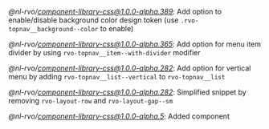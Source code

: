 *@nl-rvo/component-library-css@1.0.0-alpha.389*:
Add option to enable/disable background color design token (use `.rvo-topnav__background--color` to enable)

*@nl-rvo/component-library-css@1.0.0-alpha.365*:
Add option for menu item divider by using `rvo-topnav__item--with-divider` modifier

*@nl-rvo/component-library-css@1.0.0-alpha.282*:
Add option for vertical menu by adding `rvo-topnav__list--vertical` to `rvo-topnav__list`

*@nl-rvo/component-library-css@1.0.0-alpha.282*:
Simplified snippet by removing `rvo-layout-row` and `rvo-layout-gap--sm`

*@nl-rvo/component-library-css@1.0.0-alpha.5*:
Added component
